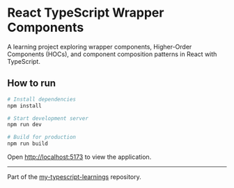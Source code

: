 # React TypeScript Wrapper Components

A learning project exploring wrapper components, Higher-Order Components (HOCs), and component composition patterns in React with TypeScript.

## How to run

```bash
# Install dependencies
npm install

# Start development server
npm run dev

# Build for production
npm run build
```

Open [http://localhost:5173](http://localhost:5173) to view the application.

---

Part of the [my-typescript-learnings](https://github.com/mayuka-c/my-typescript-learnings) repository.
